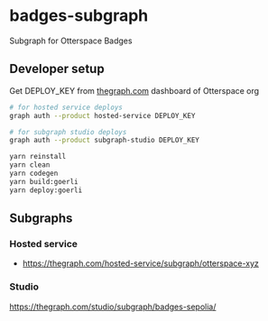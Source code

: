 # badges-subgraph
Subgraph for Otterspace Badges

## Developer setup
Get DEPLOY_KEY from [thegraph.com](https://thegraph.com/) dashboard of Otterspace org

```bash
# for hosted service deploys
graph auth --product hosted-service DEPLOY_KEY

# for subgraph studio deploys
graph auth --product subgraph-studio DEPLOY_KEY

yarn reinstall
yarn clean
yarn codegen
yarn build:goerli
yarn deploy:goerli
```

## Subgraphs
### Hosted service
* https://thegraph.com/hosted-service/subgraph/otterspace-xyz

### Studio
https://thegraph.com/studio/subgraph/badges-sepolia/